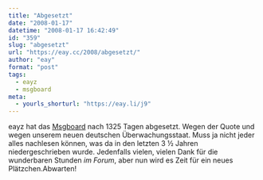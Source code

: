 ```yaml
---
title: "Abgesetzt"
date: "2008-01-17"
datetime: "2008-01-17 16:42:49"
id: "359"
slug: "abgesetzt"
url: "https://eay.cc/2008/abgesetzt/"
author: "eay"
format: "post"
tags:
  - eayz
  - msgboard
meta:
  - yourls_shorturl: "https://eay.li/j9"
---
```


eayz hat das [Msgboard](http://eay.cc/board/) nach 1325 Tagen abgesetzt. Wegen der Quote und wegen unserem neuen deutschen Überwachungsstaat. Muss ja nicht jeder alles nachlesen können, was da in den letzten 3 ½ Jahren niedergeschrieben wurde. Jedenfalls vielen, vielen Dank für die wunderbaren Stunden _im Forum_, aber nun wird es Zeit für ein neues Plätzchen.Abwarten!
